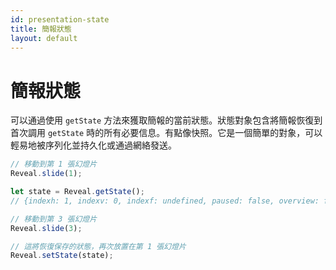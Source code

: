```yaml
---
id: presentation-state
title: 簡報狀態
layout: default
---
```


# 簡報狀態

可以通過使用 `getState` 方法來獲取簡報的當前狀態。狀態對象包含將簡報恢復到首次調用 `getState` 時的所有必要信息。有點像快照。它是一個簡單的對象，可以輕易地被序列化並持久化或通過網絡發送。

```javascript
// 移動到第 1 張幻燈片
Reveal.slide(1);

let state = Reveal.getState();
// {indexh: 1, indexv: 0, indexf: undefined, paused: false, overview: false}

// 移動到第 3 張幻燈片
Reveal.slide(3);

// 這將恢復保存的狀態，再次放置在第 1 張幻燈片
Reveal.setState(state);
```
